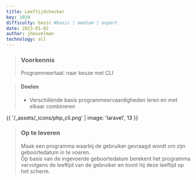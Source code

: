 ```yaml
---
title: Leeftijdchecker
key: 1019
difficulty: basic #basic | medium | expert
date: 2023-01-02
author: jheuvelman
technology: all
---
```


> ### Voorkennis
> Programmeertaal: naar keuze met CLI

> #### Doelen
> * Verschillende basis programmeervaardigheden leren en met elkaar combineren

{{ '/_assets/_icons/php_cli.png'  | image: 'laravel', 13 }}

> ### Op te leveren
> Maak een programma waarbij de gebruiker gevraagd wordt om zijn
> geboortedatum in te voeren.  
> Op basis van de ingevoerde geboortedatum berekent het programma vervolgens de leeftijd van de gebruiker en toont
> hij deze leeftijd op het scherm.
